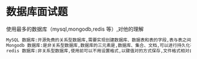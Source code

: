# 数据库面试题

使用最多的数据库（mysql,mongodb,redis 等）,对他的理解

```python
MySQL 数据库:开源免费的关系型数据库,需要实现创建数据库、数据表和表的字段,表与表之间可以进行关联（一对多、多对多）,是持久化存储
Mongodb 数据库:是非关系型数据库,数据库的三元素是,数据库、集合、文档,可以进行持久化存储,也可作为内存数据库,存储数据不需要事先设定格式,数据以键值对的形式存储
redis 数据库:非关系型数据库,使用前可以不用设置格式,以键值对的方式保存,文件格式相对自由,主要用于缓存数据库,也可以进行持久化存储
```
